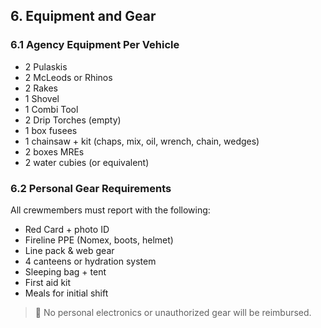 ## 6. Equipment and Gear

### 6.1 Agency Equipment Per Vehicle

- 2 Pulaskis
- 2 McLeods or Rhinos
- 2 Rakes
- 1 Shovel
- 1 Combi Tool
- 2 Drip Torches (empty)
- 1 box fusees
- 1 chainsaw + kit (chaps, mix, oil, wrench, chain, wedges)
- 2 boxes MREs
- 2 water cubies (or equivalent)

### 6.2 Personal Gear Requirements

All crewmembers must report with the following:

- Red Card + photo ID
- Fireline PPE (Nomex, boots, helmet)
- Line pack & web gear
- 4 canteens or hydration system
- Sleeping bag + tent
- First aid kit
- Meals for initial shift

> 🔴 No personal electronics or unauthorized gear will be reimbursed.

